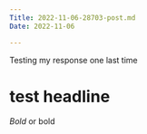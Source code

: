 ```yaml
---
Title: 2022-11-06-28703-post.md
Date: 2022-11-06

---
```

Testing my response one last time

# test headline

*Bold* or bold